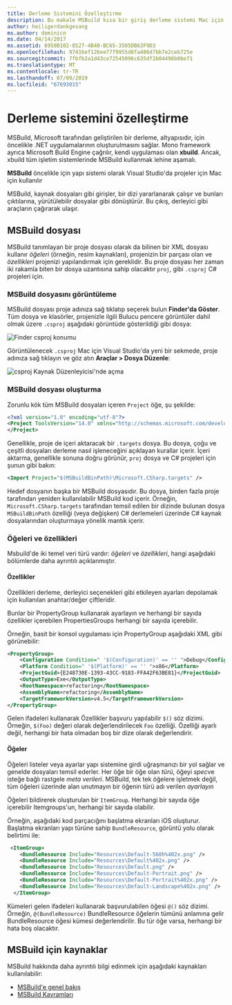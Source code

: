 ```yaml
---
title: Derleme Sistemini Özelleştirme
description: Bu makale MSBuild kısa bir giriş derleme sistemi Mac için Visual Studio tarafından kullanılan yöneliktir.
author: heiligerdankgesang
ms.author: dominicn
ms.date: 04/14/2017
ms.assetid: 6958B102-8527-4B40-BC65-3505DB63F9D3
ms.openlocfilehash: 97416ef126ee77f9955d8fa486d7bb7e2ceb725e
ms.sourcegitcommit: 7fbfb2a1d43ce72545096c635df2b04496b0be71
ms.translationtype: MT
ms.contentlocale: tr-TR
ms.lasthandoff: 07/09/2019
ms.locfileid: "67693015"
---
```

# <a name="customizing-the-build-system"></a>Derleme sistemini özelleştirme

MSBuild, Microsoft tarafından geliştirilen bir derleme, altyapısıdır, için öncelikle .NET uygulamalarının oluşturulmasını sağlar. Mono framework ayrıca Microsoft Build Engine çağrılır, kendi uygulaması olan **xbuild**. Ancak, xbuild tüm işletim sistemlerinde MSBuild kullanmak lehine aşamalı.

**MSBuild** öncelikle için yapı sistemi olarak Visual Studio'da projeler için Mac için kullanılır

MSBuild, kaynak dosyaları gibi girişler, bir dizi yararlanarak çalışır ve bunları çıktılarına, yürütülebilir dosyalar gibi dönüştürür. Bu çıkış, derleyici gibi araçların çağırarak ulaşır.

## <a name="msbuild-file"></a>MSBuild dosyası

MSBuild tanımlayan bir proje dosyası olarak da bilinen bir XML dosyası kullanır *öğeleri* (örneğin, resim kaynakları), projenizin bir parçası olan ve *özellikleri* projenizi yapılandırmak için gereklidir. Bu proje dosyası her zaman iki rakamla biten bir dosya uzantısına sahip olacaktır `proj`, gibi `.csproj` C# projeleri için.

### <a name="viewing-the-msbuild-file"></a>MSBuild dosyasını görüntüleme

MSBuild dosyası proje adınıza sağ tıklatıp seçerek bulun **Finder'da Göster**. Tüm dosya ve klasörler, projenizle ilgili Bulucu pencere görüntüler dahil olmak üzere `.csproj` aşağıdaki görüntüde gösterildiği gibi dosya:

![Finder csproj konumu](media/customizing-build-system-image1.png)

Görüntülenecek `.csproj` Mac için Visual Studio'da yeni bir sekmede, proje adınıza sağ tıklayın ve göz atın **Araçlar > Dosya Düzenle**:

![csproj Kaynak Düzenleyicisi'nde açma](media/customizing-build-system-image2.png)

### <a name="composition-of-the-msbuild-file"></a>MSBuild dosyası oluşturma

Zorunlu kök tüm MSBuild dosyaları içeren `Project` öğe, şu şekilde:

```xml
<?xml version="1.0" encoding="utf-8"?>
<Project ToolsVersion="14.0" xmlns="http://schemas.microsoft.com/developer/msbuild/2003">
</Project>
```

Genellikle, proje de içeri aktaracak bir `.targets` dosya. Bu dosya, çoğu ve çeşitli dosyaları derleme nasıl işleneceğini açıklayan kurallar içerir. İçeri aktarma, genellikle sonuna doğru görünür, `proj` dosya ve C# projeleri için şunun gibi bakın:

```xml
<Import Project="$(MSBuildBinPath)\Microsoft.CSharp.targets" />
```

Hedef dosyanın başka bir MSBuild dosyasıdır. Bu dosya, birden fazla proje tarafından yeniden kullanılabilir MSBuild kod içerir. Örneğin, `Microsoft.CSharp.targets` tarafından temsil edilen bir dizinde bulunan dosya `MSBuildBinPath` özelliği (veya değişken) C# derlemeleri üzerinde C# kaynak dosyalarından oluşturmaya yönelik mantık içerir.

### <a name="items-and-properties"></a>Öğeleri ve özellikleri

Msbuild'de iki temel veri türü vardır: *öğeleri* ve *özellikleri*, hangi aşağıdaki bölümlerde daha ayrıntılı açıklanmıştır.

#### <a name="properties"></a>Özellikler

Özellikleri derleme, derleyici seçenekleri gibi etkileyen ayarları depolamak için kullanılan anahtar/değer çiftleridir.

Bunlar bir PropertyGroup kullanarak ayarlayın ve herhangi bir sayıda özellikler içerebilen PropertiesGroups herhangi bir sayıda içerebilir.

Örneğin, basit bir konsol uygulaması için PropertyGroup aşağıdaki XML gibi görünebilir:

```xml
<PropertyGroup>
    <Configuration Condition=" '$(Configuration)' == '' ">Debug</Configuration>
    <Platform Condition=" '$(Platform)' == '' ">x86</Platform>
    <ProjectGuid>{E248730E-1393-43CC-9183-FFA42F63BE81}</ProjectGuid>
    <OutputType>Exe</OutputType>
    <RootNamespace>refactoring</RootNamespace>
    <AssemblyName>refactoring</AssemblyName>
    <TargetFrameworkVersion>v4.5</TargetFrameworkVersion>
</PropertyGroup>
```

Gelen ifadeleri kullanarak Özellikler başvuru yapılabilir `$()` söz dizimi. Örneğin, `$(Foo)` değeri olarak değerlendirilecek `Foo` özelliği. Özelliği ayarlı değil, herhangi bir hata olmadan boş bir dize olarak değerlendirir.

#### <a name="items"></a>Öğeler

Öğeleri listeler veya ayarlar yapı sistemine girdi uğraşmanızı bir yol sağlar ve genelde dosyaları temsil ederler. Her öğe bir öğe olan *türü*, öğeyi *spec*ve isteğe bağlı rastgele *meta verileri*. MSBuild, tek tek öğelere işletmek değil, tüm öğeleri üzerinde alan unutmayın bir öğenin türü adı verilen *ayarlayın*

Öğeleri bildirerek oluşturulan bir `ItemGroup`. Herhangi bir sayıda öğe içerebilir Itemgroups'un, herhangi bir sayıda olabilir.

Örneğin, aşağıdaki kod parçacığını başlatma ekranları iOS oluşturur. Başlatma ekranları yapı türüne sahip `BundleResource`, görüntü yolu olarak belirtimi ile:

```xml
 <ItemGroup>
    <BundleResource Include="Resources\Default-568h%402x.png" />
    <BundleResource Include="Resources\Default%402x.png" />
    <BundleResource Include="Resources\Default.png" />
    <BundleResource Include="Resources\Default-Portrait.png" />
    <BundleResource Include="Resources\Default-Portrait%402x.png" />
    <BundleResource Include="Resources\Default-Landscape%402x.png" />
  </ItemGroup>
 ```

 Kümeleri gelen ifadeleri kullanarak başvurulabilen öğesi `@()` söz dizimi. Örneğin, `@(BundleResource)` BundleResource öğelerin tümünü anlamına gelir BundleResource öğesi kümesi değerlendirilir. Bu tür öğe varsa, herhangi bir hata boş olacaktır.

## <a name="resources-for-learning-msbuild"></a>MSBuild için kaynaklar

MSBuild hakkında daha ayrıntılı bilgi edinmek için aşağıdaki kaynakları kullanılabilir:

* [MSBuild'e genel bakış](/visualstudio/msbuild/msbuild)
* [MSBuild Kavramları](/visualstudio/msbuild/msbuild-concepts)
